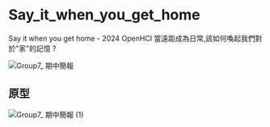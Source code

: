 # Say_it_when_you_get_home
Say it when you get home - 2024 OpenHCI 當遠距成為日常,該如何喚起我們對於"家"的記憶 ?

![Group7_ 期中簡報](https://github.com/PicassoEason/Say_it_when_you_get_home/assets/87004138/5e5ba66c-aac5-4e89-83de-1797382e8ba0)


## 原型
![Group7_ 期中簡報 (1)](https://github.com/PicassoEason/Say_it_when_you_get_home/assets/87004138/b3c071fb-2ad7-4078-b876-9a09d5c438f6)
